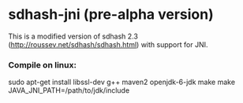sdhash-jni (pre-alpha version)
==========

This is a modified version of sdhash 2.3 (http://roussev.net/sdhash/sdhash.html) with support for JNI.

### Compile on linux:

sudo apt-get install libssl-dev g++ maven2 openjdk-6-jdk make
make JAVA_JNI_PATH=/path/to/jdk/include
